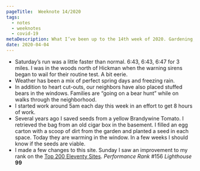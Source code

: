 ```yaml
---
pageTitle:  Weeknote 14/2020
tags: 
  - notes
  - weeknotes
  - covid-19
metaDescription: What I’ve been up to the 14th week of 2020. Gardening, early starts, and bear hunts. 
date: 2020-04-04
---
```

* Saturday’s run was a little faster than normal. 6:43, 6:43, 6:47 for 3 miles. I was in the woods north of Hickman when the warning sirens began to wail for their routine test.  A bit eerie. 
* Weather has been a mix of perfect spring days and freezing rain.
* In addition to heart cut-outs, our neighbors have also placed stuffed bears in the windows. Families are “going on a bear hunt” while on walks through the neighborhood. 
* I started work around 5am each day this week in an effort to get 8 hours of work. 
* Several years ago I saved seeds from a yellow Brandywine Tomato. I retrieved the bag from an old cigar box in the basement. I filled an egg carton with a scoop of dirt from the garden and planted a seed in each space. Today they are warming in the window. In a few weeks I should know if the seeds are viable. 
* I made a few changes to this site. Sunday I saw an improvement to my rank on the [Top 200 Eleventy Sites](https://www.11ty.dev/docs/sites/). _Performance Rank_ #156 _Lighthouse_ **99**